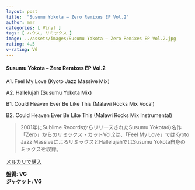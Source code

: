 ```yaml
---
layout: post
title:  "Susumu Yokota – Zero Remixes EP Vol.2"
author: mmr
categories: [ Vinyl ]
tags: [ ハウス, リミックス ]
image: ../assets/images/Susumu Yokota – Zero Remixes EP Vol.2.jpg
rating: 4.5
v-rating: VG
---
```


#### Susumu Yokota – Zero Remixes EP Vol.2

A1. Feel My Love (Kyoto Jazz Massive Mix)

A2. Hallelujah (Susumu Yokota Mix)

B1. Could Heaven Ever Be Like This (Malawi Rocks Mix Vocal)

B2. Could Heaven Ever Be Like This (Malawi Rocks Mix Instrumental)

> 2001年にSublime RecordsからリリースされたSusumu Yokotaの名作「Zero」からのリミックス・カットVol.2は、「Feel My Love」ではKyoto Jazz MassiveによるリミックスとHallelujahではSusumu Yokota自身のミックスを収録。

[メルカリで購入](https://jp.mercari.com/item/m62284633728)

<div class="mt-4 mb-4 d-flex align-items-center">
<strong class="mr-1">盤質: VG</strong>
</div>
<div class="mt-4 mb-4 d-flex align-items-center">
<strong class="mr-1">ジャケット: VG</strong>
</div>

